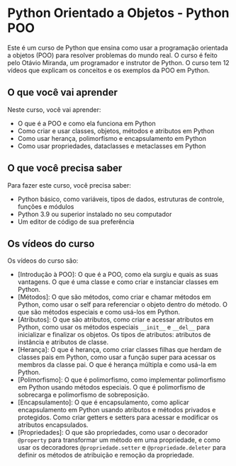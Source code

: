 # Python Orientado a Objetos - Python POO

Este é um curso de Python que ensina como usar a programação orientada a objetos (POO) para resolver problemas do mundo real. O curso é feito pelo Otávio Miranda, um programador e instrutor de Python. O curso tem 12 vídeos que explicam os conceitos e os exemplos da POO em Python.

## O que você vai aprender

Neste curso, você vai aprender:

- O que é a POO e como ela funciona em Python
- Como criar e usar classes, objetos, métodos e atributos em Python
- Como usar herança, polimorfismo e encapsulamento em Python
- Como usar propriedades, dataclasses e metaclasses em Python

## O que você precisa saber

Para fazer este curso, você precisa saber:

- Python básico, como variáveis, tipos de dados, estruturas de controle, funções e módulos
- Python 3.9 ou superior instalado no seu computador
- Um editor de código de sua preferência

## Os vídeos do curso

Os vídeos do curso são:

- [Introdução à POO]: O que é a POO, como ela surgiu e quais as suas vantagens. O que é uma classe e como criar e instanciar classes em Python.
- [Métodos]: O que são métodos, como criar e chamar métodos em Python, como usar o self para referenciar o objeto dentro do método. O que são métodos especiais e como usá-los em Python.
- [Atributos]: O que são atributos, como criar e acessar atributos em Python, como usar os métodos especiais `__init__` e `__del__` para inicializar e finalizar os objetos. Os tipos de atributos: atributos de instância e atributos de classe.
- [Herança]: O que é herança, como criar classes filhas que herdam de classes pais em Python, como usar a função super para acessar os membros da classe pai. O que é herança múltipla e como usá-la em Python.
- [Polimorfismo]: O que é polimorfismo, como implementar polimorfismo em Python usando métodos especiais. O que é polimorfismo de sobrecarga e polimorfismo de sobreposição.
- [Encapsulamento]: O que é encapsulamento, como aplicar encapsulamento em Python usando atributos e métodos privados e protegidos. Como criar getters e setters para acessar e modificar os atributos encapsulados.
- [Propriedades]: O que são propriedades, como usar o decorador `@property` para transformar um método em uma propriedade, e como usar os decoradores `@propriedade.setter` e `@propriedade.deleter` para definir os métodos de atribuição e remoção da propriedade.
